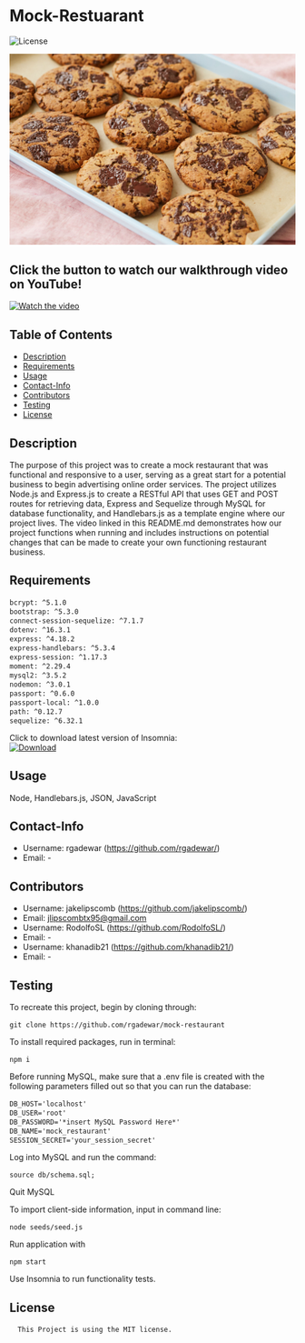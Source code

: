 # Mock-Restuarant
  ![License](https://img.shields.io/badge/License-MIT-blue.svg)

<p align="center">
  <img src="./public/images/cookiehero.png">
</p>

## Click the button to watch our walkthrough video on YouTube!
[![Watch the video](https://cdn-icons-png.flaticon.com/256/1384/1384060.png)](-)


  ## Table of Contents
  * [Description](#description)
  * [Requirements](#requirements)
  * [Usage](#usage)
  * [Contact-Info](#contact-info)
  * [Contributors](#contributors)
  * [Testing](#testing)
* [License](#license)

## Description
The purpose of this project was to create a mock restaurant that was functional and responsive to a user, serving as a great start for a potential business to begin advertising online order services. The project utilizes Node.js and Express.js to create a RESTful API that uses GET and POST routes for retrieving data, Express and Sequelize through MySQL for database functionality, and Handlebars.js as a template engine where our project lives. The video linked in this README.md demonstrates how our project functions when running and includes instructions on potential changes that can be made to create your own functioning restaurant business.

## Requirements
    bcrypt: ^5.1.0
    bootstrap: ^5.3.0
    connect-session-sequelize: ^7.1.7
    dotenv: ^16.3.1
    express: ^4.18.2
    express-handlebars: ^5.3.4
    express-session: ^1.17.3
    moment: ^2.29.4
    mysql2: ^3.5.2
    nodemon: ^3.0.1
    passport: ^0.6.0
    passport-local: ^1.0.0
    path: ^0.12.7
    sequelize: ^6.32.1

Click to download latest version of Insomnia:  
[![Download](https://insomnia.rest/images/insomnia-logo.svg)](https://insomnia.rest/download)
## Usage
Node, Handlebars.js, JSON, JavaScript
## Contact-Info
* Username: rgadewar (https://github.com/rgadewar/)
* Email: -
## Contributors
* Username: jakelipscomb (https://github.com/jakelipscomb/)
* Email: jlipscombtx95@gmail.com
* Username: RodolfoSL (https://github.com/RodolfoSL/)
* Email: -
* Username: khanadib21 (https://github.com/khanadib21/)
* Email: -
## Testing

To recreate this project, begin by cloning through:

    git clone https://github.com/rgadewar/mock-restaurant

To install required packages, run in terminal:

    npm i

Before running MySQL, make sure that a .env file is created with the following parameters filled out so that you can run the database:

    DB_HOST='localhost'
    DB_USER='root'
    DB_PASSWORD='*insert MySQL Password Here*'
    DB_NAME='mock_restaurant'
    SESSION_SECRET='your_session_secret'

Log into MySQL and run the command:

    source db/schema.sql;

Quit MySQL

To import client-side information, input in command line:

    node seeds/seed.js

Run application with

    npm start

Use Insomnia to run functionality tests.


## License
      This Project is using the MIT license.

